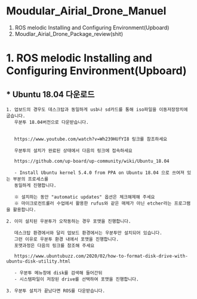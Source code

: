 Moudular_Airial_Drone_Manuel
============================

1. ROS melodic Installing and Configuring Environment(Upboard) 
2. Moudlar_Airial_Drone_Package_review(shit)


# 1. ROS melodic Installing and Configuring Environment(Upboard) 
  
 ## * Ubuntu 18.04 다운로드
    
    1. 업보드의 경우도 데스크탑과 동일하게 usb나 sd카드를 통해 iso파일을 이동저장장치에 굽습니다.
       우분투 18.04버전으로 다운받습니다.
       
       
       https://www.youtube.com/watch?v=Wh239HUfYI8 링크를 참조하세요
       
       우분투의 설치가 완료된 상태에서 다음의 링크에 접속하세요 
       
       https://github.com/up-board/up-community/wiki/Ubuntu_18.04
       
       - Install Ubuntu kernel 5.4.0 from PPA on Ubuntu 18.04 으로 쓰여져 있는 부분의 프로세스를 
       동일하게 진행합니다. 
       
       ※ 설치하는 동안 "automatic updates" 옵션은 체크해제해 주세요
       ※ 마이크로컨트롤러 수업에서 활용한 rufus와 같은 매체가 아닌 etcher라는 프로그램을 활용합니다.
    
    2. 이미 설치된 우분투가 오작동하는 경우 포맷을 진행합니다. 
       
       데스크탑 환경에서와 달리 업보드 환경에서는 우분투만 설치되어 있습니다.
       그런 이유로 우분투 환경 내에서 포맷을 진행합니다.
       포맷과정은 다음의 링크를 참조해 주세요 
       
       https://www.ubuntubuzz.com/2020/02/how-to-format-disk-drive-with-ubuntu-disk-utility.html 
       
       - 우분투 메뉴창에 disk를 검색해 들어간뒤 
       - 시스템파일이 저장된 drive를 선택하여 포맷을 진행합니다.
       
    3. 우분투 설치가 끝났다면 ROS를 다운받습니다. 
      
       
       
       
     
  
     
    
    
